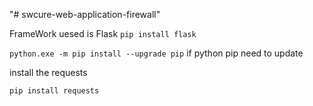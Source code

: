 "# swcure-web-application-firewall" 

FrameWork uesed is Flask
```pip install flask```


```python.exe -m pip install --upgrade pip```
if python pip need to update

install the requests

```pip install requests```
